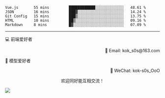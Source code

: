 <!--START_SECTION:waka-->
```text
Vue.js       55 mins         ████████████░░░░░░░░░░░░░   48.61 % 
JSON         16 mins         ███▓░░░░░░░░░░░░░░░░░░░░░   14.24 % 
Git Config   15 mins         ███▒░░░░░░░░░░░░░░░░░░░░░   13.75 % 
HTML         10 mins         ██▒░░░░░░░░░░░░░░░░░░░░░░   09.16 % 
Markdown     8 mins          █▓░░░░░░░░░░░░░░░░░░░░░░░   07.09 % 
```
<!--END_SECTION:waka-->

---

💻 前端爱好者 

<p align="right">
📧 Email: kok_s0s@163.com 
</p> 

<p align="left">
🧩 模型爱好者
</p>

<p align="right">
📲 WeChat: kok-s0s_OoO
</p>


<p align="center">欢迎同好能互相交流！</p>

<img align="center"  src="https://www.kok-s0s.top/usr/uploads/2021/01/4291479694.jpg">
